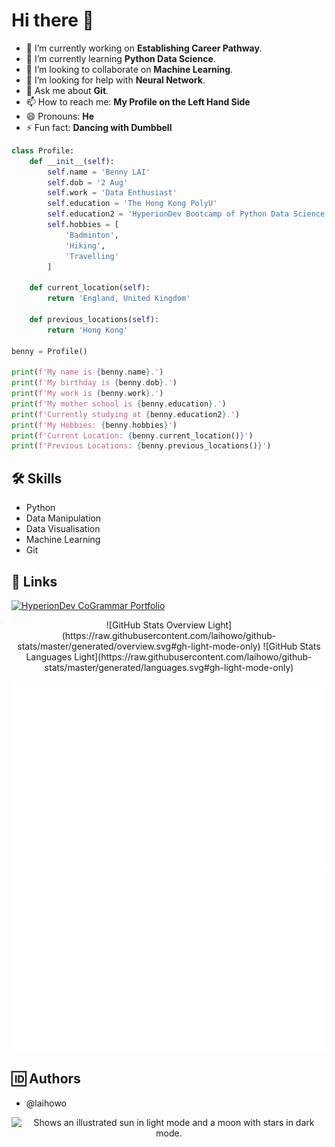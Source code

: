 # Hi there 👋

- 🔭 I’m currently working on **Establishing Career Pathway**.
- 🌱 I’m currently learning **Python Data Science**.
- 👯 I’m looking to collaborate on **Machine Learning**.
- 🤔 I’m looking for help with **Neural Network**.
- 💬 Ask me about **Git**.
- 📫 How to reach me: **My Profile on the Left Hand Side**
- 😄 Pronouns: **He**
- ⚡ Fun fact: **Dancing with Dumbbell**

```python
class Profile:
    def __init__(self):
        self.name = 'Benny LAI'
        self.dob = '2 Aug'
        self.work = 'Data Enthusiast'
        self.education = 'The Hong Kong PolyU'
        self.education2 = 'HyperionDev Bootcamp of Python Data Science'
        self.hobbies = [
            'Badminton',
            'Hiking',
            'Travelling'
        ]

    def current_location(self):
        return 'England, United Kingdom'

    def previous_locations(self):
        return 'Hong Kong'

benny = Profile()

print(f'My name is {benny.name}.')
print(f'My birthday is {benny.dob}.')
print(f'My work is {benny.work}.')
print(f'My mother school is {benny.education}.')
print(f'Currently studying at {benny.education2}.')
print(f'My Hobbies: {benny.hobbies}')
print(f'Current Location: {benny.current_location()}')
print(f'Previous Locations: {benny.previous_locations()}')
```

## 🛠 Skills
* Python 
* Data Manipulation
* Data Visualisation
* Machine Learning
* Git

## 🔗 Links
[![HyperionDev CoGrammar Portfolio](https://img.shields.io/badge/my_portfolio-000?style=for-the-badge&logo=ko-fi&logoColor=white)](https://www.hyperiondev.com/portfolio/206190/)

<p align="center">
![GitHub Stats Overview Light](https://raw.githubusercontent.com/laihowo/github-stats/master/generated/overview.svg#gh-light-mode-only)
![GitHub Stats Languages Light](https://raw.githubusercontent.com/laihowo/github-stats/master/generated/languages.svg#gh-light-mode-only)

![GitHub Stats Overview Dark](https://raw.githubusercontent.com/laihowo/github-stats/master/generated/overview.svg#gh-dark-mode-only)
![GitHub Stats Overview Dark](https://raw.githubusercontent.com/laihowo/github-stats/master/generated/languages.svg#gh-dark-mode-only)
</p>

## 🆔 Authors
- @laihowo

<p align="center">
    <picture >
      <source media="(prefers-color-scheme: dark)" srcset="https://user-images.githubusercontent.com/25423296/163456776-7f95b81a-f1ed-45f7-b7ab-8fa810d529fa.png">
      <source media="(prefers-color-scheme: light)" srcset="https://user-images.githubusercontent.com/25423296/163456779-a8556205-d0a5-45e2-ac17-42d089e3c3f8.png">
      <img alt="Shows an illustrated sun in light mode and a moon with stars in dark mode." src="https://user-images.githubusercontent.com/25423296/163456779-a8556205-d0a5-45e2-ac17-42d089e3c3f8.png" width="20%">
    </picture>
</p>
